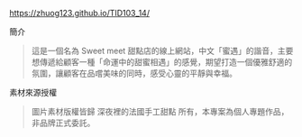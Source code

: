 https://zhuog123.github.io/TID103_14/
> 
簡介
> 這是一個名為 Sweet meet 甜點店的線上網站，中文「蜜遇」的諧音，主要想傳遞給顧客一種「命運中的甜蜜相遇」的感覺，期望打造一個優雅舒適的氛圍，讓顧客在品嚐美味的同時，感受心靈的平靜與幸福。
>
素材來源授權
> 圖片素材版權皆歸 深夜裡的法國手工甜點 所有，本專案為個人專題作品，非品牌正式委託。
